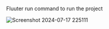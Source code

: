 Fluuter run command to run the project

![Screenshot 2024-07-17 225111](https://github.com/user-attachments/assets/8323e29b-4142-4112-ac6f-d6eccfbd34de)
